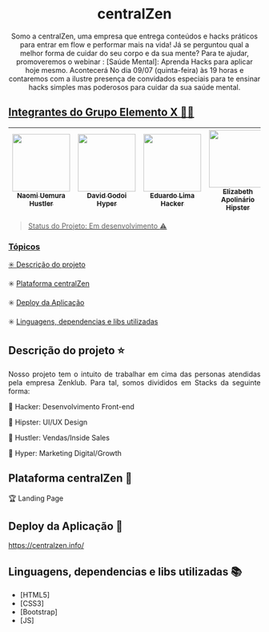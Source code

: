 <h1 align="center"> centralZen </h1>

<p align="center">
    Somo a centralZen, uma empresa que entrega conteúdos e hacks práticos para entrar em flow e performar mais na vida! Já se perguntou qual a melhor forma de cuidar do seu corpo e da sua mente? Para te ajudar, promoveremos o webinar : [Saúde Mental]: Aprenda Hacks para aplicar hoje mesmo. Acontecerá No dia 09/07 (quinta-feira) às 19 horas e contaremos com a ilustre presença de convidados especiais para te ensinar hacks simples mas poderosos para cuidar da sua saúde mental. <a href>  
</p>


## Integrantes do Grupo Elemento X :facepunch::green_heart:

[<img src="https://media-exp1.licdn.com/dms/image/C4E03AQH3_7D8up5wnw/profile-displayphoto-shrink_200_200/0?e=1599696000&v=beta&t=y8iGr93rhHYWzL5mD3pCdEwDLu2c3UECBLJ3o_8tuG4" width=115 > <br> <sub> Naomi Uemura Hustler</sub>](https://www.linkedin.com/in/acnuemura/) | [<img src="https://media-exp1.licdn.com/dms/image/C4D03AQEvio8yNWNHSg/profile-displayphoto-shrink_200_200/0?e=1599696000&v=beta&t=KWxZ-kWJt_b0-3iMW8J9tKwxERWDSLpomPgFalw62sw" width=115 > <br> <sub> David Godoi Hyper</sub>](https://www.linkedin.com/in/david-godoi-1990a8138/) | [<img src="https://media-exp1.licdn.com/dms/image/C4D35AQF6PalNY5E07g/profile-framedphoto-shrink_200_200/0?e=1594389600&v=beta&t=fw2xKa6IhNan3UJJv8LWZDqr26usP-9VKRng8BFLyqY" width=115 > <br> <sub> Eduardo Lima Hacker</sub>](https://www.linkedin.com/in/eduardohmlima/) | [<img src="https://media-exp1.licdn.com/dms/image/C4D03AQFpICl_NcahyA/profile-displayphoto-shrink_200_200/0?e=1599696000&v=beta&t=RNCV7rK_P3SFTlldhe70crJTD7Qh7dwq_NHuW5PzQQQ" width=115 > <br> <sub> Elizabeth Apolinário Hipster</sub>](https://www.linkedin.com/in/elizabethapolin%C3%A1rio/) | [<img src="https://media-exp1.licdn.com/dms/image/C4D03AQGBxdhfM6_lvw/profile-displayphoto-shrink_200_200/0?e=1599696000&v=beta&t=eTnrDZXxoifEXno_7B3jOU7UJtjP2_Ji03tGZqQd1AY" width=115 > <br> <sub> Fabí Canedo Hacker</sub>](https://www.linkedin.com/in/fabicanedo/) |[<img src="https://media-exp1.licdn.com/dms/image/C4E03AQEbG1gXne3JxA/profile-displayphoto-shrink_200_200/0?e=1599696000&v=beta&t=xGlH_Muofl-rfPRoNK9LiM2Si3ppRX9_-sxZf_O_5lI" width=115 > <br> <sub> Gabriel Pelc Hyper</sub>](https://www.linkedin.com/in/gabrielpelc/) | [<img src="https://media-exp1.licdn.com/dms/image/C5103AQEJw9c6-SIIMA/profile-displayphoto-shrink_200_200/0?e=1599696000&v=beta&t=ysd7AeR4CssPSn9AmXKP-2opOMhT-fpsS0XMGBOV-I8" width=115 > <br> <sub> Guilherme Cayres Hustler</sub>](https://www.linkedin.com/in/guilherme-cayres-b90b925a/) | [<img src="https://media-exp1.licdn.com/dms/image/C4D03AQHcHZZa6QROxg/profile-displayphoto-shrink_200_200/0?e=1599696000&v=beta&t=OQ4ziARWMsgRXjFFMFA_G3J7Z27NvcMBeBmG8Z0zHrY" width=115 > <br> <sub> Gustavo Henrique Hipster</sub>](https://www.linkedin.com/in/gustavohbarbosa/) |[<img src="https://media-exp1.licdn.com/dms/image/C5603AQHLkraxJT08hA/profile-displayphoto-shrink_200_200/0?e=1599696000&v=beta&t=eD4WDTFeAsUfWNEGWkRsdReMBXucWEWb_y5Z2DxJHmI" width=115 > <br> <sub> Simoni Accioly Hacker</sub>](https://www.linkedin.com/in/simoni-accioly-4283604b/) |
| :---: | :---: | :---: | :---: | :---: | :---: | :---: | :---: | :---: 

> Status do Projeto: Em desenvolvimento :warning:

### Tópicos 

:eight_spoked_asterisk: [Descrição do projeto](#descrição-do-projeto-star)

:eight_spoked_asterisk: [Plataforma centralZen](#plataforma-centralZen-checkered_flag)

:eight_spoked_asterisk: [Deploy da Aplicação](#deploy-da-aplicação-dash)

:eight_spoked_asterisk: [Linguagens, dependencias e libs utilizadas ](#linguagens-dependencias-e-libs-utilizadas-books)

## Descrição do projeto :star:
<p align="justify"> Nosso projeto tem o intuito de
trabalhar em cima das personas atendidas pela empresa Zenklub. Para tal, somos divididos em Stacks da seguinte forma:</p>

:pushpin: Hacker: Desenvolvimento Front-end 

:pushpin: Hipster: UI/UX Design

:pushpin: Hustler: Vendas/Inside Sales

:pushpin: Hyper: Marketing Digital/Growth

## Plataforma centralZen :checkered_flag:

:trophy: Landing Page

## Deploy da Aplicação :dash:

https://centralzen.info/

## Linguagens, dependencias e libs utilizadas :books:

- [HTML5] 
- [CSS3] 
- [Bootstrap]
- [JS] 
